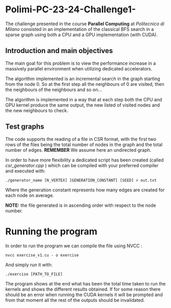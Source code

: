 # Polimi-PC-23-24-Challenge1-

The challenge presented in the course **Parallel Computing** at *Politecnico di Milano* consisted in an implementation of the classical BFS search in a sparse graph using both a CPU and a GPU implementation (with CUDA).

## Introduction and main objectives

The main goal for this problem is to view the performance increase in a massively parallel environment when utilizing dedicated accelerators.

The algorithm implemented is an incremental search in the graph starting from the node 0. So at the first step all the neighbours of 0 are visited, then the neighbours of the neighbours and so on...

The algorithm is implemented in a way that at each step both the CPU and GPU kernel produce the same output, the new listed of visited nodes and the new neighbours to check.

## Test graphs 

The code supports the reading of a file in CSR format, with the first two rows of the files being the total number of nodes in the graph and the total number of edges. **REMEMBER** We assume here an undirected graph.

In order to have more flexibility a dedicated script has been created (called *csr_generator.cpp* ) which can be compiled with your preferred compiler and executed with:

`./generator_name [N_VERTEX] [GENERATION_CONSTANT] [SEED] > out.txt`

Where the generation constant represents how many edges are created for each node on average.

**NOTE:** the file generated is in ascending order with respect to the node number.

# Running the program

In order to run the program we can compile the file using NVCC :

`nvcc exercise_v1.cu - o exercise`

And simply run it with:

`./exercise [PATH_TO_FILE]`

The program shows at the end what has been the total time taken to run the kernels and shows the different results obtained.
If for some reason there should be an error when running the CUDA kernels it will be prompted and from that moment all the rest of the outputs should be invalidated.

